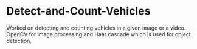 # Detect-and-Count-Vehicles
Worked on detecting and counting vehicles in a given image or a video. OpenCV for image processing and Haar cascade which is used for object detection.
